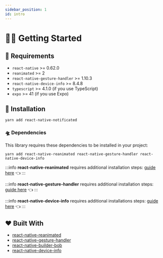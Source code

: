 ```yaml
---
sidebar_position: 1
id: intro
---
```


# 👋🏼 Getting Started

## 🏹 Requirements

- `react-native` >= 0.62.0
- `reanimated` >= 2
- `react-native-gesture-handler` >= 1.10.3
- `react-native-device-info` >= 8.4.8
- `typescript` >= 4.1.0 (if you use TypeScript)
- `expo` >= 41 (if you use Expo)

## 🚀 Installation

```shell
yarn add react-native-notificated
```

### 🛸 Dependencies[](https://gorhom.github.io/react-native-bottom-sheet/#dependencies)

This library requires these dependencies to be installed in your project:

```shell
yarn add react-native-reanimated react-native-gesture-handler react-native-device-info
```

:::info
**react-native-reanimated** requires additional installation steps: [guide here](https://docs.swmansion.com/react-native-reanimated/docs/fundamentals/installation) 👈
:::

:::info
**react-native-gesture-handler** requires additional installation steps: [guide here](https://docs.swmansion.com/react-native-gesture-handler/docs/) 👈
:::

:::info
**react-native-device-info** requires additional installations steps: [guide here](https://github.com/react-native-device-info/react-native-device-info) 👈
:::

## ❤️ Built With[](https://gorhom.github.io/react-native-bottom-sheet/#built-with-%EF%B8%8F)

- [react-native-reanimated](https://github.com/software-mansion/react-native-reanimated)
- [react-native-gesture-handler](https://github.com/software-mansion/react-native-gesture-handler)
- [react-native-builder-bob](https://github.com/callstack/react-native-builder-bob)
- [react-native-device-info](https://github.com/react-native-device-info/react-native-device-info)
